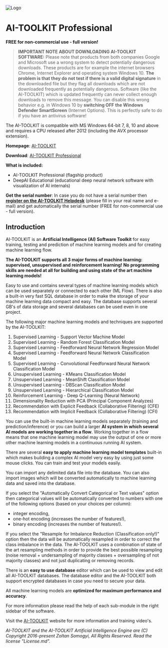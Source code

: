 
![Logo](https://4.bp.blogspot.com/-GqwBooCcxIk/W_019cRf4DI/AAAAAAAAA_0/jQ1ogT6yYbg7Sdst2wkzimt6xH95MoDIgCK4BGAYYCw/s1600/logo.png)
# AI-TOOLKIT Professional
**FREE for non-commercial use - full version!**

> **IMPORTANT NOTE ABOUT DOWNLOADING AI-TOOLKIT SOFTWARE:** Please note that products from both companies Google and Microsoft use a wrong system to detect potentially dangerous downloads. These products are for example the internet browsers Chrome, Internet Explorer and operating system Windows 10. **The problem is that they do not test if there is a valid digital signature** in the downloaded file but they flag all downloads which are not downloaded frequently as potentially dangerous. Software (like the AI-TOOLKIT) which is updated frequently can never collect enough downloads to remove this message. You can disable this wrong behavior e.g. in Windows 10 by **switching OFF the Windows Defender SmartScreen** (Internet Options). This is perfectly safe to do if you have an antivirus software!

The AI-TOOLKIT is compatible with MS Windows 64-bit 7, 8, 10 and above and requires a CPU released after 2012 (including the AVX processor extension).

**Homepage**: [AI-TOOLKIT](https://ai-toolkit.blogspot.com)

**Download**: [AI-TOOLKIT Professional](https://ai-toolkit.blogspot.com/p/ai-toolkit.html)

**What is included:**
- AI-TOOLKIT Professional (flagship product)
- DeepAI Educational (educational deep neural network software with visualization of AI internals)

**Get the serial number**: In case you do not have a serial number then [**register on the AI-TOOLKIT Helpdesk**](https://aitoolkit.freshdesk.com/support/solutions/articles/26000016343) (please fill in your real name and e-mail) and get automatically the serial number (FREE for non-commercial use - full version).

## Introduction

AI-TOOLKIT is an **Artificial Intelligence (AI) Software Toolkit** for easy training, testing and prediction of machine learning models and for creating machine learning flow.

**The AI-TOOLKIT supports all 3 major forms of machine learning: supervised, unsupervised and reinforcement learning!** **No programming skills are needed at all for building and using state of the art machine learning models!**

Easy to use and contains several types of machine learning models which can be used separately or connected to each other (ML Flow). There is also a built-in very fast SQL database in order to make the storage of your machine learning data compact and easy. The database supports several GB's of data storage and several databases can be used even in one project.

The following major machine learning models and techniques are supported by the AI-TOOLKIT:

1.	Supervised Learning - Support Vector Machine Model
2.	Supervised Learning - Random Forest Classification Model
3.	Supervised Learning - Feedforward Neural Network Regression Model
4.	Supervised Learning - Feedforward Neural Network Classification Model
5.	Supervised Learning - Convolutional Feedforward Neural Network Classification Model
6.	Unsupervised Learning - KMeans Classification Model
7.	Unsupervised Learning - MeanShift Classification Model
8.	Unsupervised Learning - DBScan Classification Model
9.	Unsupervised Learning - Hierarchical Classification Model
10.	Reinforcement Learning - Deep Q-Learning (Neural Network)    
11.	Dimensionality Reduction with PCA (Principal Component Analyzes)
12.	Recommendation with Explicit Feedback (Collaborative Filtering) (CFE)
13.	Recommendation with Implicit Feedback (Collaborative Filtering) (CFI)

You can use the built-in machine learning models separately (training and prediction/inference) or you can build a larger **AI system in which several AI models are working together in a flow**. Working together in a flow means that one machine learning model may use the output of one or more other machine learning models in a continuous running AI system.

There are several **easy to apply machine learning model templates** built-in which makes building a complex AI model very easy by using just some mouse clicks. You can train and test your models easily.

You can import any delimited data file into the database. You can also import images which will be converted automatically to machine learning data and saved into the database.

If you select the "Automatically Convert Categorical or Text values" option then categorical values will be automatically converted to numbers with one of the following options (based on your choices per column):

-	integer encoding,
-	one-hot encoding (increases the number of features!),
-	binary encoding (increases the number of features!).

If you select the "Resample for Imbalance Reduction (Classification only!)" option then the data will be automatically resampled in order to correct the class imbalance in the data. The AI-TOOLKIT uses a combination of state of the art resampling methods in order to provide the best possible resampling (noise removal + undersampling of majority classes + oversampling of not majority classes) and not just duplicating or removing records.

There is an **easy to use database** editor which can be used to view and edit all AI-TOOLKIT databases. The database editor and the AI-TOOLKIT both support encrypted databases in case you need to secure your data.

All machine learning models are **optimized for maximum performance and accuracy**.

For more information please read the help of each sub-module in the right sidebar of the software.

Visit the [AI-TOOLKIT](https://ai-toolkit.blogspot.com) website for more information and training video's.

*AI-TOOLKIT and the AI-TOOLKIT Artificial Intelligence Engine are (C) Copyright 2016-present Zoltan Somogyi, All Rights Reserved. Read the license "License.md".*

